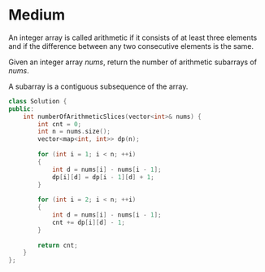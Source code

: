 # Medium

An integer array is called arithmetic if it consists of at least three elements and if the difference between any two consecutive elements is the same.

Given an integer array $nums$, return the number of arithmetic subarrays of $nums$.

A subarray is a contiguous subsequence of the array.

```cpp
class Solution {
public:
    int numberOfArithmeticSlices(vector<int>& nums) {
        int cnt = 0;
        int n = nums.size();
        vector<map<int, int>> dp(n);
        
        for (int i = 1; i < n; ++i)
        {
            int d = nums[i] - nums[i - 1];
            dp[i][d] = dp[i - 1][d] + 1;
        }
        
        for (int i = 2; i < n; ++i)
        {
            int d = nums[i] - nums[i - 1];
            cnt += dp[i][d] - 1;
        }
        
        return cnt;
    }
};
```
